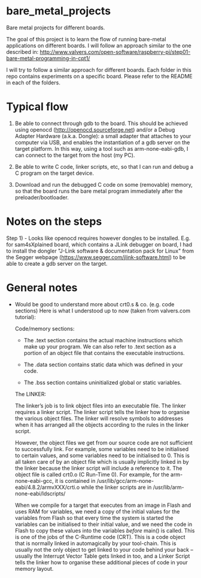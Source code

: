 bare_metal_projects
===================

Bare metal projects for different boards. 

The goal of this project is to learn the flow of running bare-metal 
applications on different boards. I will follow an approach similar 
to the one described in:
http://www.valvers.com/open-software/raspberry-pi/step01-bare-metal-programming-in-cpt1/

I will try to follow a similar approach for different boards. 
Each folder in this repo contains experiments on a specific board. 
Please refer to the README in each of the folders. 

Typical flow
===================

1) Be able to connect through gdb to the board. 
This should be achieved using openocd (http://openocd.sourceforge.net) and/or 
a Debug Adapter Hardware (a.k.a. Dongle): a small adapter that attaches 
to your computer via USB, and enables the instantiation of a gdb server 
on the target platform. In this way, using a tool such as arm-none-eabi-gdb, 
I can connect to the target from the host (my PC). 

2) Be able to write C code, linker scripts, etc, so that I can run and 
debug a C program on the target device. 

3) Download and run the debugged C code on some (removable) memory, so 
that the board runs the bare metal program immediately after the 
preloader/bootloader.

Notes on the steps
===================

Step 1) 
	- Looks like openocd requires however dongles to be installed.
	E.g. for sam4sXplained board, which contains a JLink debugger on board, 
	I had to install the dongler "J-Link software & documentation pack for Linux" 
	from the Segger webpage (https://www.segger.com/jlink-software.html) 
	to be able to create a gdb server on the target. 

General notes
===================

- Would be good to understand more about crt0.s & co. (e.g. code sections)
  Here is what I understood up to now (taken from valvers.com tutorial):

  Code/memory sections:

  * The .text section contains the actual machine instructions which make up your program.
    We can also refer to .text section as a portion of an object file that contains the executable 
    instructions.

  * The .data section contains static data which was defined in your code.

  * The .bss section contains uninitialized global or static variables.

  
  The LINKER: 

  The linker’s job is to link object files into an executable file. 
  The linker requires a linker script. The linker script tells the linker 
  how to organise the various object files. The linker will resolve symbols to addresses 
  when it has arranged all the objects according to the rules in the linker script.

  However, the object files we get from our source code are not sufficient to successfully link. 
  For example, some variables need to be initialised to certain values, 
  and some variables need to be initialised to 0. This is all taken care of by an 
  object file which is usually implicitly linked in by the linker because the linker script 
  will include a reference to it. The object file is called crt0.o (C Run-Time 0).
  For example, for the arm-none-eabi-gcc, it is contained in 
  /usr/lib/gcc/arm-none-eabi/4.8.2/armvXXX/crti.o
  while the linker scripts are in 
  /usr/lib/arm-none-eabi/ldscripts/

  When we compile for a target that executes from an image in Flash and uses RAM for variables, 
  we need a copy of the initial values for the variables from Flash so that every time 
  the system is started the variables can be initialised to their initial value, 
  and we need the code in Flash to copy these values into the variables *before* main() is called.
  This is one of the jobs of the C-Runtime code (CRT). This is a code object that is normally 
  linked in automagically by your tool-chain. This is usually not the only object to get linked 
  to your code behind your back – usually the Interrupt Vector Table gets linked in too, 
  and a Linker Script tells the linker how to organise these additional pieces of code in 
  your memory layout.
  
